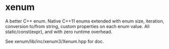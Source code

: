 # xenum
A better C++ enum. Native C++11 enums extended with enum size, iteration, conversion to/from string, custom properties on each enum value. All static/const(expr), and with zero runtime overhead.

See xenum/lib/inc/xenum3/Xenum.hpp for doc.
